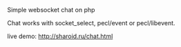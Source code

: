 Simple websocket chat on php

Chat works with socket_select, pecl/event or pecl/libevent.

live demo: http://sharoid.ru/chat.html
